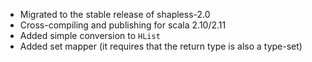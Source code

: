 * Migrated to the stable release of shapless-2.0
* Cross-compiling and publishing for scala 2.10/2.11
* Added simple conversion to `HList`
* Added set mapper (it requires that the return type is also a type-set)
